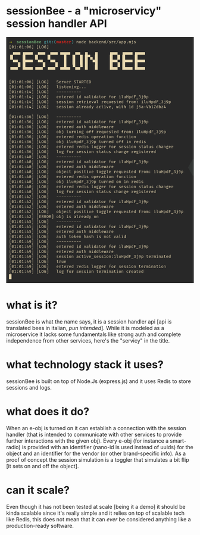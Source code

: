 # sessionBee - a "microservicy" session handler API 
![an example](./pics/demo.png)

# what is it? 
sessionBee is what the name says, it is a session handler api [api is translated bees in italian, *pun intended*].
While it is modeled as a microservice it lacks some fundamentals like strong auth and complete independence from other services, 
here's the "servicy" in the title. 

# what technology stack it uses? 
sessionBee is built on top of Node.Js (express.js) and it uses Redis to store sessions and logs. 

# what does it do? 
When an e-obj is turned on it can establish a connection with the session handler (that is intended to communicate with other services to provide further interactions with the given obj).
Every e-obj (for instance a smart-radio) is provided with an identifier (nano-id is used instead of uuids) for the object and an identifier for the vendor (or other brand-specific info).
As a proof of concept the session simulation is a toggler that simulates a bit flip [it sets on and off the object]. 

# can it scale? 
Even though it has not been tested at scale [being it a demo] it should be kinda scalable since it's really simple and it relies on top of scalable tech like Redis, this does not mean that it can *ever* be considered 
anything like a production-ready software. 

